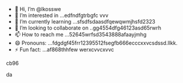 - 👋 Hi, I’m @lkosswe
- 👀 I’m interested in ...edfndfgtrbgfc vvv
- 🌱 I’m currently learning ...sfsdfsdaasdfqewqwmjhsfd2323
- 💞️ I’m looking to collaborate on ..gg4554dfg46123asd65rwrh
- 📫 How to reach me ...52645wrfsd3543888afaayjmhg
- 😄 Pronouns: ...fdgdgf45frr12395512fsegfb666ecccxxvcsdssd.llkk.
- ⚡ Fun fact: ...af868thhfew
werxcvvcxvvc
<!---53gferdqxs
lkosswe/lkosswe is a ✨ special ✨ repository because its `README.md` (this file) appears on your GitHub profile.
You can click the Preview link to take a look at your changes.62632
--->cb96
da

